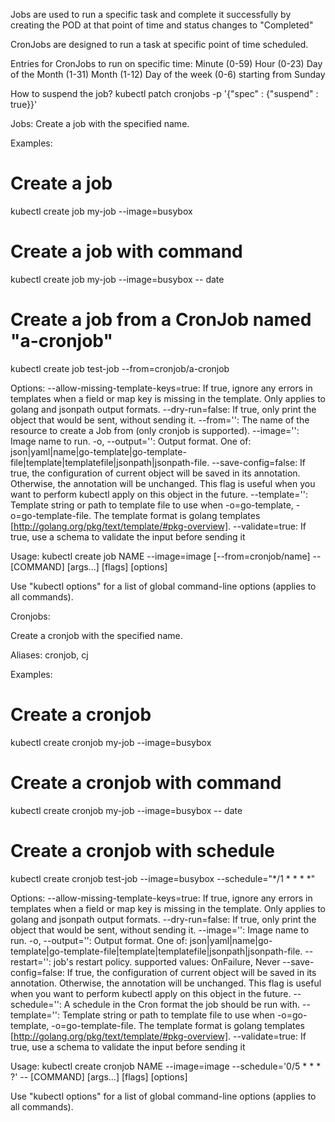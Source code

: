 Jobs are used to run a specific task and complete it successfully by
creating the POD at that point of time and status changes to "Completed"

CronJobs are designed to run a task at specific point of time scheduled.

Entries for CronJobs to run on specific time:
Minute (0-59)
Hour (0-23)
Day of the Month (1-31)
Month (1-12)
Day of the week (0-6) starting from Sunday

How to suspend the job?
kubectl patch cronjobs <job-name> -p '{"spec" : {"suspend" : true}}'

Jobs:
Create a job with the specified name.

Examples:
  # Create a job
  kubectl create job my-job --image=busybox

  # Create a job with command
  kubectl create job my-job --image=busybox -- date

  # Create a job from a CronJob named "a-cronjob"
  kubectl create job test-job --from=cronjob/a-cronjob

Options:
      --allow-missing-template-keys=true: If true, ignore any errors in templates when a field or map key is missing in
the template. Only applies to golang and jsonpath output formats.
      --dry-run=false: If true, only print the object that would be sent, without sending it.
      --from='': The name of the resource to create a Job from (only cronjob is supported).
      --image='': Image name to run.
  -o, --output='': Output format. One of:
json|yaml|name|go-template|go-template-file|template|templatefile|jsonpath|jsonpath-file.
      --save-config=false: If true, the configuration of current object will be saved in its annotation. Otherwise, the
annotation will be unchanged. This flag is useful when you want to perform kubectl apply on this object in the future.
      --template='': Template string or path to template file to use when -o=go-template, -o=go-template-file. The
template format is golang templates [http://golang.org/pkg/text/template/#pkg-overview].
      --validate=true: If true, use a schema to validate the input before sending it

Usage:
  kubectl create job NAME --image=image [--from=cronjob/name] -- [COMMAND] [args...] [flags] [options]

Use "kubectl options" for a list of global command-line options (applies to all commands).


Cronjobs:

Create a cronjob with the specified name.

Aliases:
cronjob, cj

Examples:
  # Create a cronjob
  kubectl create cronjob my-job --image=busybox

  # Create a cronjob with command
  kubectl create cronjob my-job --image=busybox -- date

  # Create a cronjob with schedule
  kubectl create cronjob test-job --image=busybox --schedule="*/1 * * * *"

Options:
      --allow-missing-template-keys=true: If true, ignore any errors in templates when a field or map key is missing in
the template. Only applies to golang and jsonpath output formats.
      --dry-run=false: If true, only print the object that would be sent, without sending it.
      --image='': Image name to run.
  -o, --output='': Output format. One of:
json|yaml|name|go-template|go-template-file|template|templatefile|jsonpath|jsonpath-file.
      --restart='': job's restart policy. supported values: OnFailure, Never
      --save-config=false: If true, the configuration of current object will be saved in its annotation. Otherwise, the
annotation will be unchanged. This flag is useful when you want to perform kubectl apply on this object in the future.
      --schedule='': A schedule in the Cron format the job should be run with.
      --template='': Template string or path to template file to use when -o=go-template, -o=go-template-file. The
template format is golang templates [http://golang.org/pkg/text/template/#pkg-overview].
      --validate=true: If true, use a schema to validate the input before sending it

Usage:
  kubectl create cronjob NAME --image=image --schedule='0/5 * * * ?' -- [COMMAND] [args...] [flags] [options]

Use "kubectl options" for a list of global command-line options (applies to all commands).

